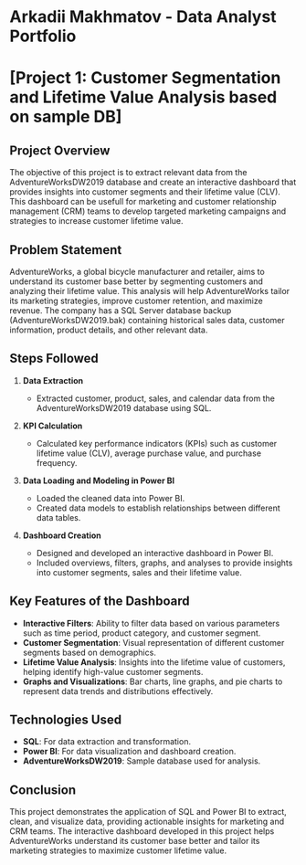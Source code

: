 # Arkadii Makhmatov - Data Analyst Portfolio

# [Project 1: Customer Segmentation and Lifetime Value Analysis based on sample DB]

## Project Overview

The objective of this project is to extract relevant data from the AdventureWorksDW2019 database and create an interactive dashboard that provides insights into customer segments and their lifetime value (CLV). This dashboard can be usefull for marketing and customer relationship management (CRM) teams to develop targeted marketing campaigns and strategies to increase customer lifetime value.

## Problem Statement

AdventureWorks, a global bicycle manufacturer and retailer, aims to understand its customer base better by segmenting customers and analyzing their lifetime value. This analysis will help AdventureWorks tailor its marketing strategies, improve customer retention, and maximize revenue. The company has a SQL Server database backup (AdventureWorksDW2019.bak) containing historical sales data, customer information, product details, and other relevant data.

## Steps Followed

1. **Data Extraction**
   - Extracted customer, product, sales, and calendar data from the AdventureWorksDW2019 database using SQL.

2. **KPI Calculation**
   - Calculated key performance indicators (KPIs) such as customer lifetime value (CLV), average purchase value, and purchase frequency.

3. **Data Loading and Modeling in Power BI**
   - Loaded the cleaned data into Power BI.
   - Created data models to establish relationships between different data tables.

4. **Dashboard Creation**
   - Designed and developed an interactive dashboard in Power BI.
   - Included overviews, filters, graphs, and analyses to provide insights into customer segments, sales and their lifetime value.

## Key Features of the Dashboard

- **Interactive Filters**: Ability to filter data based on various parameters such as time period, product category, and customer segment.
- **Customer Segmentation**: Visual representation of different customer segments based on demographics.
- **Lifetime Value Analysis**: Insights into the lifetime value of customers, helping identify high-value customer segments.
- **Graphs and Visualizations**: Bar charts, line graphs, and pie charts to represent data trends and distributions effectively.

## Technologies Used

- **SQL**: For data extraction and transformation.
- **Power BI**: For data visualization and dashboard creation.
- **AdventureWorksDW2019**: Sample database used for analysis.

## Conclusion

This project demonstrates the application of SQL and Power BI to extract, clean, and visualize data, providing actionable insights for marketing and CRM teams. The interactive dashboard developed in this project helps AdventureWorks understand its customer base better and tailor its marketing strategies to maximize customer lifetime value.
